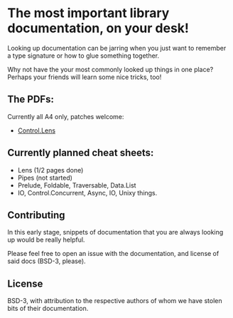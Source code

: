 # The most important library documentation, on your desk!

Looking up documentation can be jarring when you just want to remember a type
signature or how to glue something together.

Why not have the your most commonly looked up things in one place? Perhaps your
friends will learn some nice tricks, too!

## The PDFs:

Currently all A4 only, patches welcome:

* [Control.Lens](lens.pdf)

## Currently planned cheat sheets:

* Lens (1/2 pages done)
* Pipes (not started)
* Prelude, Foldable, Traversable, Data.List
* IO, Control.Concurrent, Async, IO, Unixy things.

## Contributing

In this early stage, snippets of documentation that you are always looking up
would be really helpful.

Please feel free to open an issue with the documentation, and license of said
docs (BSD-3, please).

## License

BSD-3, with attribution to the respective authors of whom we have stolen
bits of their documentation.
